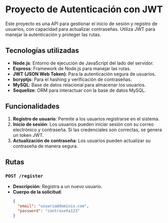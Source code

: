 # Proyecto de Autenticación con JWT

Este proyecto es una API para gestionar el inicio de sesión y registro de usuarios, con capacidad para actualizar contraseñas. Utiliza JWT para manejar la autenticación y proteger las rutas.

## Tecnologías utilizadas

- **Node.js**: Entorno de ejecución de JavaScript del lado del servidor.
- **Express**: Framework de Node.js para manejar las rutas.
- **JWT (JSON Web Token)**: Para la autenticación segura de usuarios.
- **bcryptjs**: Para el hashing y verificación de contraseñas.
- **MySQL**: Base de datos relacional para almacenar los usuarios.
- **Sequelize**: ORM para interactuar con la base de datos MySQL.

## Funcionalidades

1. **Registro de usuario**: Permite a los usuarios registrarse en el sistema.
2. **Inicio de sesión**: Los usuarios pueden iniciar sesión con su correo electrónico y contraseña. Si las credenciales son correctas, se genera un token JWT.
3. **Actualización de contraseña**: Los usuarios pueden actualizar su contraseña de manera segura.

## Rutas

### `POST /register`
- **Descripción**: Registra a un nuevo usuario.
- **Cuerpo de la solicitud**:
  ```json
  {
    "email": "usuario@dominio.com",
    "password": "contraseña123"
  }
